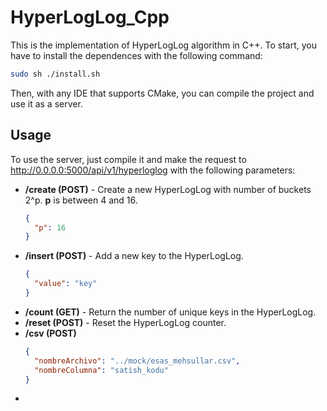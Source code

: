 # HyperLogLog_Cpp
This is the implementation of HyperLogLog algorithm in C++.
To start, you have to install the dependences with the following command:

```bash
sudo sh ./install.sh
```

Then, with any IDE that supports CMake, you can compile the project and use it as a server.

## Usage

To use the server, just compile it and make the request to http://0.0.0.0:5000/api/v1/hyperloglog with the following parameters:

- **/create (POST)** - Create a new HyperLogLog with number of buckets 2^p. **p** is between 4 and 16.
    ```json
    {
      "p": 16
    }
    ```
- **/insert (POST)** - Add a new key to the HyperLogLog.
    ```json
    {
      "value": "key"
    }
    ```
- **/count (GET)** - Return the number of unique keys in the HyperLogLog.
- **/reset (POST)** - Reset the HyperLogLog counter.
- **/csv (POST)**
    ```json
    {
      "nombreArchivo": "../mock/esas_mehsullar.csv",
      "nombreColumna": "satish_kodu"
    }
    ```
- 



